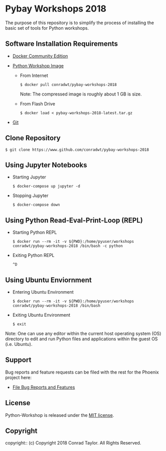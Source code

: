 # Pybay Workshops 2018

The purpose of this repository is to simplify the process of installing the basic set of tools for Python workshops.

## Software Installation Requirements

- [Docker Community Edition](https://www.docker.com/community-edition)

- [Python Workshop Image](https://hub.docker.com/r/conradwt/pybay-workshops-2018/)

  - From Internet

    ```
    $ docker pull conradwt/pybay-workshops-2018
    ```

    Note: The compressed image is roughly about 1 GB is size.

  - From Flash Drive

    ```
    $ docker load < pybay-workshops-2018-latest.tar.gz
    ```

- [Git](https://git-scm.com)

## Clone Repository

```
$ git clone https://www.github.com/conradwt/pybay-workshops-2018
```

## Using Jupyter Notebooks

- Starting Jupyter

  ```
  $ docker-compose up jupyter -d
  ```

- Stopping Jupyter

  ```
  $ docker-compose down
  ```

## Using Python Read-Eval-Print-Loop (REPL)

- Starting Python REPL

  ```
  $ docker run --rm -it -v ${PWD}:/home/pyuser/workshops conradwt/pybay-workshops-2018 /bin/bash -c python
  ```

- Exiting Python REPL

  ```
  ^D
  ```

## Using Ubuntu Enviornment

- Entering Ubuntu Environment

  ```
  $ docker run --rm -it -v ${PWD}:/home/pyuser/workshops conradwt/pybay-workshops-2018 /bin/bash
  ```

- Exiting Ubuntu Environment

  ```
  $ exit
  ```

Note: One can use any editor within the current host operating system (OS) directory to
edit and run Python files and applications within the guest OS (i.e. Ubuntu).

## Support

Bug reports and feature requests can be filed with the rest for the Phoenix project here:

- [File Bug Reports and Features](https://github.com/conradwt/pybay-workshops-2018/issues)

## License

Python-Workshop is released under the [MIT license](https://mit-license.org).

## Copyright

copyright:: (c) Copyright 2018 Conrad Taylor. All Rights Reserved.
